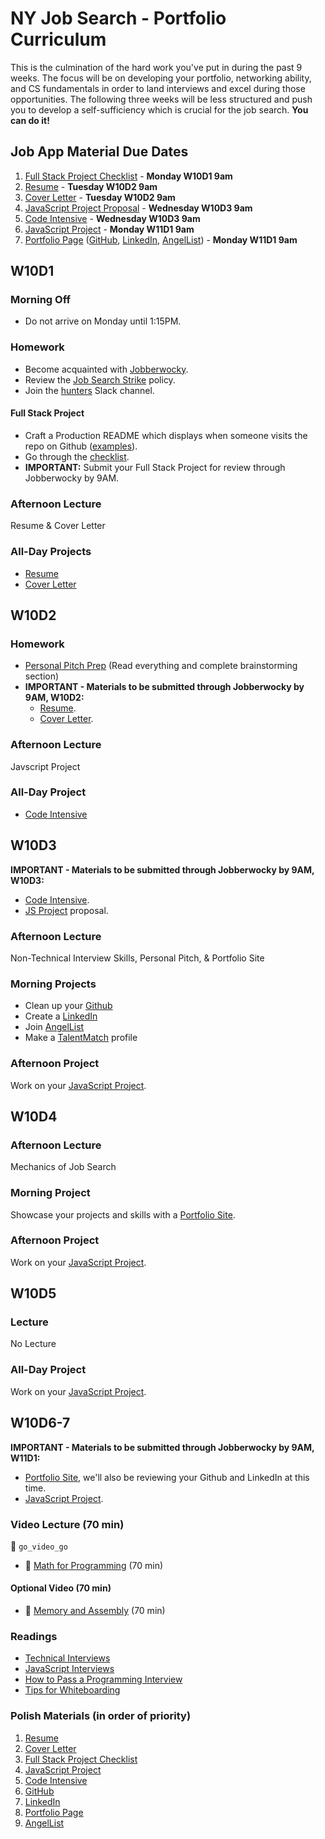 # NY Job Search - Portfolio Curriculum

This is the culmination of the hard work you've put in during the past 9 weeks. The focus will be on developing your portfolio, networking ability, and CS fundamentals in order to land interviews and excel during those opportunities. The following three weeks will be less structured and push you to develop a self-sufficiency which is crucial for the job search. **You can do it!**

## Job App Material Due Dates
1. [Full Stack Project Checklist][full-stack-project] - **Monday W10D1 9am**
1. [Resume][resume] - **Tuesday W10D2 9am**
1. [Cover Letter][cover-letter] - **Tuesday W10D2 9am**
1. [JavaScript Project Proposal][js-project] - **Wednesday W10D3 9am**
1. [Code Intensive][code-intensive] - **Wednesday W10D3 9am**
1. [JavaScript Project][js-project] - **Monday W11D1 9am**
1. [Portfolio Page][portfolio] ([GitHub][github], [LinkedIn][linkedin], [AngelList][angellist]) - **Monday W11D1 9am**


## W10D1

### Morning Off

* Do not arrive on Monday until 1:15PM.

### Homework

* Become acquainted with [Jobberwocky][jobberwocky-info].
* Review the [Job Search Strike][strikes] policy.
* Join the [hunters][hunters] Slack channel.

#### Full Stack Project

* Craft a Production README which displays when someone visits the repo on Github ([examples][readme]).
* Go through the [checklist][full-stack-project].
* **IMPORTANT:** Submit your Full Stack Project for review through Jobberwocky by 9AM.

[full-stack-project]: https://github.com/appacademy/ny-portfolio-curriculum/blob/master/resources/full-stack-project-checklist.md
[hunters]: https://app-academy.slack.com/messages/hunters
[readme]: https://github.com/appacademy/ny-portfolio-curriculum/blob/master/online-presentation/example-readmes.md
[strikes]: https://github.com/appacademy/ny-portfolio-curriculum/blob/master/resources/strike-policy.md

### Afternoon Lecture

Resume & Cover Letter

### All-Day Projects
* [Resume][resume]
* [Cover Letter][cover-letter]

## W10D2

### Homework
* [Personal Pitch Prep][personal-pitch-prep] (Read everything and complete brainstorming section)
* **IMPORTANT - Materials to be submitted through Jobberwocky by 9AM, W10D2:**
  * [Resume][resume].
  * [Cover Letter][cover-letter].

[personal-pitch-prep]: https://github.com/appacademy/ny-portfolio-curriculum/blob/master/personal-pitch/personal-pitch.md#brainstorming
[personal-pitch]: https://github.com/appacademy/ny-portfolio-curriculum/blob/master/personal-pitch/personal-pitch.md

### Afternoon Lecture

Javscript Project

### All-Day Project
* [Code Intensive][code-intensive]


## W10D3

**IMPORTANT - Materials to be submitted through Jobberwocky by 9AM, W10D3:**
* [Code Intensive][code-intensive].
* [JS Project][js-project] proposal.


### Afternoon Lecture

Non-Technical Interview Skills, Personal Pitch, & Portfolio Site

### Morning Projects

* Clean up your [Github][github]
* Create a [LinkedIn][linkedin]
* Join [AngelList][angellist]
* Make a [TalentMatch][talentmatch] profile

[talentmatch]: https://talentmatch.ai/

### Afternoon Project

Work on your [JavaScript Project][js-project].

## W10D4

### Afternoon Lecture

Mechanics of Job Search

### Morning Project

Showcase your projects and skills with a [Portfolio Site][portfolio].

### Afternoon Project

Work on your [JavaScript Project][js-project].

## W10D5

### Lecture

No Lecture

### All-Day Project

Work on your [JavaScript Project][js-project].

## W10D6-7

**IMPORTANT - Materials to be submitted through Jobberwocky by 9AM, W11D1:**
* [Portfolio Site][portfolio], we'll also be reviewing your Github and LinkedIn at this time.
* [JavaScript Project][js-project].

### Video Lecture (70 min)
:closed_lock_with_key: `go_video_go`
* :movie_camera: [Math for Programming](https://vimeo.com/176206594) (70 min)

#### Optional Video (70 min)
* :movie_camera: [Memory and Assembly](https://vimeo.com/175634887) (70 min)

### Readings
* [Technical Interviews][tech-interview]
* [JavaScript Interviews](https://github.com/h5bp/Front-end-Developer-Interview-Questions#js-questions)
* [How to Pass a Programming Interview][advice]
* [Tips for Whiteboarding][tips]


[tech-interview]: https://www.palantir.com/2011/10/the-coding-interview/
[tips]: https://github.com/appacademy/ny-interviewing-curriculum/tree/master/pairboarding/tips.md
[advice]: http://blog.triplebyte.com/how-to-pass-a-programming-interview

### Polish Materials (in order of priority)

1. [Resume][resume]
2. [Cover Letter][cover-letter]
3. [Full Stack Project Checklist][full-stack-project]
4. [JavaScript Project][js-project]
5. [Code Intensive][code-intensive]
6. [GitHub][github]
7. [LinkedIn][linkedin]
8. [Portfolio Page][portfolio]
9. [AngelList][angellist]

[js-project]: https://github.com/appacademy/ny-portfolio-curriculum/blob/master/javascript-project/js-project.md
[resume]: https://github.com/appacademy/ny-portfolio-curriculum/tree/master/resume/resume.md
[cover-letter]: https://github.com/appacademy/ny-portfolio-curriculum/tree/master/cover-letter/cover-letter.md
[portfolio]: https://github.com/appacademy/ny-portfolio-curriculum/tree/master/portfolio-site/portfolio-site.md
[code-intensive]: https://github.com/appacademy/ny-portfolio-curriculum/tree/master/code-intensive/code-intensive.md
[github]: https://github.com/appacademy/ny-portfolio-curriculum/tree/master/online-presentation/github.md
[linkedin]: https://github.com/appacademy/ny-portfolio-curriculum/tree/master/online-presentation/linkedin.md
[angellist]: https://github.com/appacademy/ny-portfolio-curriculum/tree/master/online-presentation/angel-list.md
[jobberwocky]: http://progress.appacademy.io/jobberwocky
[jobberwocky-info]: https://github.com/appacademy/ny-portfolio-curriculum/tree/master/jobberwocky/jobberwocky.md
